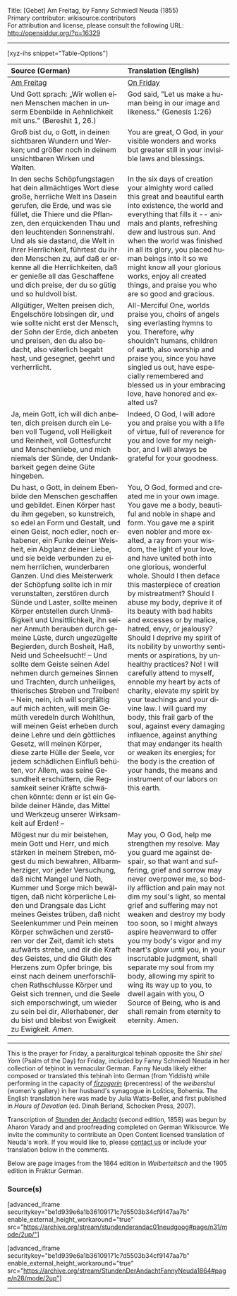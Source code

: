 <html>
<head></head>
<body>
Title: [Gebet] Am Freitag, by Fanny Schmiedl Neuda (1855)<br />
Primary contributor: wikisource.contributors<br />
For attribution and license, please consult the following URL: <a href="http://opensiddur.org/?p=16329">http://opensiddur.org/?p=16329</a>
<p />
<hr />

[xyz-ihs snippet="Table-Options"]<table style="margin-left: auto; margin-right: auto;" class="draggable">
<thead><tr><th id="x" style="text-align: left;">Source (German)</th><th style="text-align: left;">Translation (English)</th></tr></thead>
<tbody>
<tr><td style="vertical-align:top;">
<div class="german" lang="de">
<u>Am Freitag</u>
</span></div></td>

<td style="vertical-align:top;">
<div class="english" lang="en">
<u>On Friday</u>
</span></div></td></tr>


<tr><td style="vertical-align:top;">
<div class="german" lang="de">
Und Gott sprach: 
„Wir wollen einen Menschen machen 
in unserm Ebenbilde in Aehnlichkeit mit uns.” 
(Bereshit 1, 26.) 
</span></div></td>

<td style="vertical-align:top;">
<div class="english" lang="en">
God said, 
"Let us make a human being
in our image and likeness."
(Genesis 1:26)
</span></div></td></tr>


<tr><td style="vertical-align:top;">
<div class="german" lang="de">
Groß bist du, o Gott, in deinen sichtbaren Wundern und Werken; und größer noch in deinem unsichtbaren Wirken und Walten. 
</span></div></td>

<td style="vertical-align:top;">
<div class="english" lang="en">
You are great, O God, in your visible wonders and works but greater still in your invisible laws and blessings. 
</span></div></td></tr>


<tr><td style="vertical-align:top;">
<div class="german" lang="de">
In den sechs Schöpfungstagen hat dein allmächtiges Wort diese große, herrliche Welt ins Dasein gerufen, die Erde, und was sie füllet, die Thiere und die Pflanzen, den erquickenden Thau und den leuchtenden Sonnenstrahl. Und als sie dastand, die Welt in ihrer Herrlichkeit, führtest du ihr den Menschen zu, auf daß er erkenne all die Herrlichkeiten, daß er genieße all das Geschaffene und dich preise, der du so gütig und so huldvoll bist. 
</span></div></td>

<td style="vertical-align:top;">
<div class="english" lang="en">
In the six days of creation your almighty word called this great and beautiful earth into existence, the world and everything that fills it -- animals and plants, refreshing dew and lustrous sun. And when the world was finished in all its glory, you placed human beings into it so we might know all your glorious works, enjoy all created things, and praise you who are so good and gracious.
</span></div></td></tr>


<tr><td style="vertical-align:top;">
<div class="german" lang="de">
Allgütiger, Welten preisen dich, Engelschöre lobsingen dir, und wie sollte nicht erst der Mensch, der Sohn der Erde, dich anbeten und preisen, den du also bedacht, also väterlich begabt hast, und gesegnet, geehrt und verherrlicht. 
</span></div></td>

<td style="vertical-align:top;">
<div class="english" lang="en">
All-Merciful One, worlds praise you, choirs of angels sing everlasting hymns to you. Therefore, why shouldn't humans, children of earth, also worship and praise you, since you have singled us out, have especially remembered and blessed us in your embracing love, have honored and exalted us?
</span></div></td></tr>


<tr><td style="vertical-align:top;">
<div class="german" lang="de">
Ja, mein Gott, ich will dich anbeten, dich preisen durch ein Leben voll Tugend, voll Heiligkeit und Reinheit, voll Gottesfurcht und Menschenliebe, und mich niemals der Sünde, der Undankbarkeit gegen deine Güte hingeben. 
</span></div></td>

<td style="vertical-align:top;">
<div class="english" lang="en">
Indeed, O God, I will adore you and praise you with a life of virtue, full of reverence for you and love for my neighbor, and I will always be grateful for your goodness. 
</span></div></td></tr>


<tr><td style="vertical-align:top;">
<div class="german" lang="de">
Du hast, o Gott, in deinem Ebenbilde den Menschen geschaffen und gebildet. Einen Körper hast du ihm gegeben, so kunstreich, so edel an Form und Gestalt, und einen Geist, noch edler, noch erhabener, ein Funke deiner Weisheit, ein Abglanz deiner Liebe, und sie beide verbunden zu einem herrlichen, wunderbaren Ganzen. Und dies Meisterwerk der Schöpfung sollte ich in mir verunstalten, zerstören durch Sünde und Laster, sollte meinen Körper entstellen durch Unmäßigkeit und Unsittlichkeit, ihn seiner Anmuth berauben durch gemeine Lüste, durch ungezügelte Begierden, durch Bosheit, Haß, Neid und Scheelsucht! – Und sollte dem Geiste seinen Adel nehmen durch gemeines Sinnen und Trachten, durch unheiliges, thierisches Streben und Treiben! – Nein, nein, ich will sorgfältig auf mich achten, will mein Gemüth veredeln durch Wohlthun, will meinen Geist erheben durch deine Lehre und dein göttliches Gesetz, will meinen Körper, diese zarte Hülle der Seele, vor jedem schädlichen Einfluß behüten, vor Allem, was seine Gesundheit erschüttern, die Regsamkeit seiner Kräfte schwächen könnte: denn er ist ein Gebilde deiner Hände, das Mittel und Werkzeug unserer Wirksamkeit auf Erden! – 
</span></div></td>

<td style="vertical-align:top;">
<div class="english" lang="en">
You, O God, formed and created me in your own image. You gave me a body, beautiful and noble in shape and form. You gave me a spirit even nobler and more exalted, a ray from your wisdom, the light of your love, and have united both into one glorious, wonderful whole. Should I then deface this masterpiece of creation by mistreatment? Should I abuse my body, deprive it of its beauty with bad habits and excesses or by malice, hatred, envy, or jealousy? Should I deprive my spirit of its nobility by unworthy sentiments or aspirations, by unhealthy practices? No! I will carefully attend to myself, ennoble my heart by acts of charity, elevate my spirit by your teachings and your divine law. I will guard my body, this frail garb of the soul, against every damaging influence, against anything that may endanger its health or weaken its energies; for the body is the creation of your hands, the means and instrument of our labors on this earth.
</span></div></td></tr>


<tr><td style="vertical-align:top;">
<div class="german" lang="de">
Mögest nur du mir beistehen, mein Gott und Herr, und mich stärken in meinem Streben, mögest du mich bewahren, Allbarmherziger, vor jeder Versuchung, daß nicht Mangel und Noth, Kummer und Sorge mich bewältigen, daß nicht körperliche Leiden und Drangsale das Licht meines Geistes trüben, daß nicht Seelenkummer und Pein meinen Körper schwächen und zerstören vor der Zeit, damit ich stets aufwärts strebe, und dir die Kraft des Geistes, und die Gluth des Herzens zum Opfer bringe, bis einst nach deinem unerforschlichen Rathschlusse Körper und Geist sich trennen, und die Seele sich emporschwingt, um wieder zu sein bei dir, Allerhabener, der du bist und bleibst von Ewigkeit zu Ewigkeit. <em>Amen</em>.
</span></div></td>

<td style="vertical-align:top;">
<div class="english" lang="en">
May you, O God, help me strengthen my resolve. May you guard me against despair, so that want and suffering, grief and sorrow may never overpower me, so bodily affliction and pain may not dim my soul's light, so mental grief and suffering may not weaken and destroy my body too soon, so I might always aspire heavenward to offer you my body's vigor and my heart's glow until you, in your inscrutable judgment, shall separate my soul from my body, allowing my spirit to wing its way up to you, to dwell again with you, O Source of Being, who is and shall remain from eternity to eternity. Amen.
</span></div></td></tr>
</tbody></table>

<hr />

This is the prayer for Friday, a paraliturgical teḥinah opposite the <em>Shir shel Yom</em> (Psalm of the Day) for Friday, included by Fanny Schmiedl Neuda in her collection of teḥinot in vernacular German. Fanny Neuda likely either composed or translated this teḥinah into German (from Yiddish) while performing in the capacity of <a href="https://en.wikipedia.org/wiki/Firzogerin"><em>firzogerin</em></a> (precentress) of the <em>weibershul</em> (women's gallery) in her husband's synagogue in Loštice, Bohemia. The English translation here was made by Julia Watts-Beller, and first published in <em>Hours of Devotion</em> (ed. Dinah Berland, Schocken Press, 2007).

Transcription of <a href="https://opensiddur.org/prayers-for/tkhines/stunden-der-andacht-hours-of-devotion-by-fanny-schmiedl-neuda/">Stunden der Andacht</a> (second edition, 1858) was begun by Aharon Varady and and proofreading completed on German Wikisource. We invite the community to contribute an Open Content licensed translation of Neuda's work. If you would like to, please <a href="https://opensiddur.org/contact/">contact us</a> or include your translation below in the comments.

Below are page images from the 1864 edition in <em>Weiberteitsch</em> and the 1905 edition in Fraktur German.

<h3>Source(s)</h3>

[advanced_iframe securitykey="be1d939e6a1b36109171c7d5503b34cf9147aa7b" enable_external_height_workaround="true" src="https://archive.org/stream/stundenderandac01neudgoog#page/n31/mode/2up/"]

[advanced_iframe securitykey="be1d939e6a1b36109171c7d5503b34cf9147aa7b" enable_external_height_workaround="true" src="https://archive.org/stream/StundenDerAndachtFannyNeuda1864#page/n28/mode/2up"]

<hr />

&nbsp;
</body>
</html>